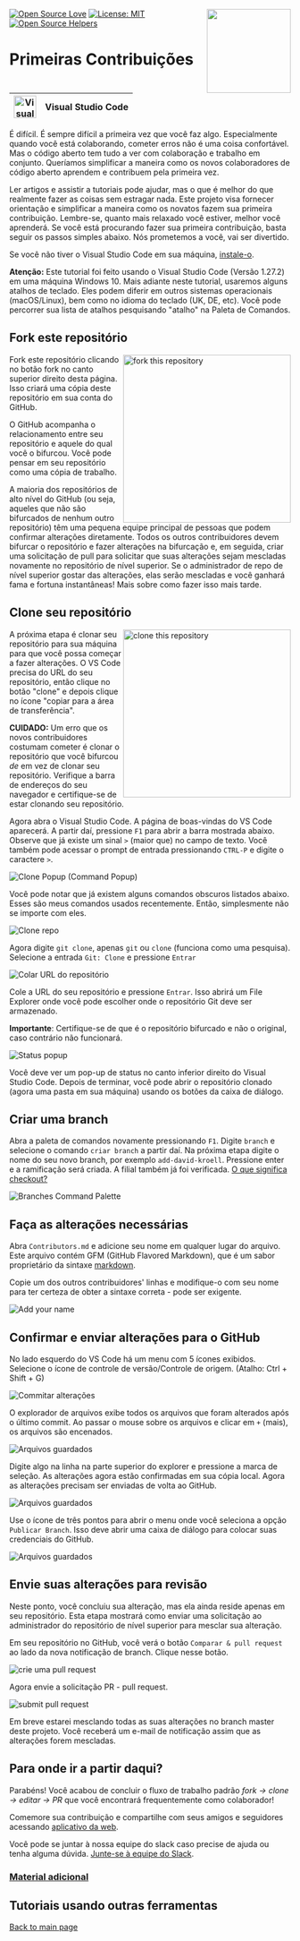 [![Open Source Love](https://badges.frapsoft.com/os/v1/open-source.svg?v=103)](https://github.com/ellerbrock/open-source-badges/)
[<img align="right" width="150" src="https://firstcontributions.github.io/assets/Readme/join-slack-team.png">](https://join.slack.com/t/firstcontributors/shared_invite/zt-1hg51qkgm-Xc7HxhsiPYNN3ofX2_I8FA)
[![License: MIT](https://img.shields.io/badge/License-MIT-green.svg)](https://opensource.org/licenses/MIT)
[![Open Source Helpers](https://www.codetriage.com/roshanjossey/first-contributions/badges/users.svg)](https://www.codetriage.com/roshanjossey/first-contributions)

# Primeiras Contribuições

| <img alt="Visual Studio Code" src="https://upload.wikimedia.org/wikipedia/commons/2/2d/Visual_Studio_Code_1.18_icon.svg" width="40"> | Visual Studio Code |
| ------------------------------------------------------------------------------------------------------------------------------------ | ------------------ |


É difícil. É sempre difícil a primeira vez que você faz algo. Especialmente quando você está colaborando, cometer erros não é uma coisa confortável. Mas o código aberto tem tudo a ver com colaboração e trabalho em conjunto. Queríamos simplificar a maneira como os novos colaboradores de código aberto aprendem e contribuem pela primeira vez.

Ler artigos e assistir a tutoriais pode ajudar, mas o que é melhor do que realmente fazer as coisas sem estragar nada. Este projeto visa fornecer orientação e simplificar a maneira como os novatos fazem sua primeira contribuição. Lembre-se, quanto mais relaxado você estiver, melhor você aprenderá. Se você está procurando fazer sua primeira contribuição, basta seguir os passos simples abaixo. Nós prometemos a você, vai ser divertido.

Se você não tiver o Visual Studio Code em sua máquina, [instale-o](https://code.visualstudio.com/download).

**Atenção:** Este tutorial foi feito usando o Visual Studio Code (Versão 1.27.2) em uma máquina Windows 10. Mais adiante neste tutorial, usaremos alguns atalhos de teclado. Eles podem diferir em outros sistemas operacionais (macOS/Linux), bem como no idioma do teclado (UK, DE, etc). Você pode percorrer sua lista de atalhos pesquisando "atalho" na Paleta de Comandos.

## Fork este repositório

<img align="right" width="300" src="https://firstcontributions.github.io/assets/Readme/fork.png" alt="fork this repository" />

Fork este repositório clicando no botão fork no canto superior direito desta página. Isso criará uma cópia deste repositório em sua conta do GitHub.

O GitHub acompanha o relacionamento entre seu repositório e aquele do qual você o bifurcou. Você pode pensar em seu repositório como uma cópia de trabalho.

A maioria dos repositórios de alto nível do GitHub (ou seja, aqueles que não são bifurcados de nenhum outro repositório) têm uma pequena equipe principal de pessoas que podem confirmar alterações diretamente. Todos os outros contribuidores devem bifurcar o repositório e fazer alterações na bifurcação e, em seguida, criar uma solicitação de pull para solicitar que suas alterações sejam mescladas novamente no repositório de nível superior. Se o administrador de repo de nível superior gostar das alterações, elas serão mescladas e você ganhará fama e fortuna instantâneas! Mais sobre como fazer isso mais tarde.

## Clone seu repositório

<img align="right" width="300" src="https://firstcontributions.github.io/assets/Readme/clone.png" alt="clone this repository" />

A próxima etapa é clonar seu repositório para sua máquina para que você possa começar a fazer alterações. O VS Code precisa do URL do seu repositório, então clique no botão "clone" e depois clique no ícone "copiar para a área de transferência".

**CUIDADO:** Um erro que os novos contribuidores costumam cometer é clonar o repositório que você bifurcou _de_ em vez de clonar seu repositório. Verifique a barra de endereços do seu navegador e certifique-se de estar clonando seu repositório.

Agora abra o Visual Studio Code. A página de boas-vindas do VS Code aparecerá. A partir daí, pressione `F1` para abrir a barra mostrada abaixo. Observe que já existe um sinal `>` (maior que) no campo de texto. Você também pode acessar o prompt de entrada pressionando `CTRL-P` e digite o caractere `>`.

<img src="https://firstcontributions.github.io/assets/gui-tool-tutorials/github-windows-vs-code-tutorial/vscode-2018-08-clone.png" alt="Clone Popup (Command Popup)" />

Você pode notar que já existem alguns comandos obscuros listados abaixo. Esses são meus comandos usados recentemente. Então, simplesmente não se importe com eles.

<img src="https://firstcontributions.github.io/assets/gui-tool-tutorials/github-windows-vs-code-tutorial/vscode-2018-08-clone1.png" alt="Clone repo" />

Agora digite `git clone`, apenas `git` ou `clone` (funciona como uma pesquisa).
Selecione a entrada `Git: Clone` e pressione `Entrar`

<img src="https://firstcontributions.github.io/assets/gui-tool-tutorials/github-windows-vs-code-tutorial/vscode-2018-08-clone2.png" alt="Colar URL do repositório" />

Cole a URL do seu repositório e pressione `Entrar`. Isso abrirá um File Explorer onde você pode escolher onde o repositório Git deve ser armazenado.

**Importante**: Certifique-se de que é o repositório bifurcado e não o original, caso contrário não funcionará.

<img src="https://firstcontributions.github.io/assets/gui-tool-tutorials/github-windows-vs-code-tutorial/vscode-2018-08-clone3.png" alt="Status popup" />

Você deve ver um pop-up de status no canto inferior direito do Visual Studio Code. Depois de terminar, você pode abrir o repositório clonado (agora uma pasta em sua máquina) usando os botões da caixa de diálogo.

## Criar uma branch

Abra a paleta de comandos novamente pressionando `F1`. Digite `branch` e selecione o comando `criar branch` a partir daí. Na próxima etapa digite o nome do seu novo branch, por exemplo `add-david-kroell`. Pressione enter e a ramificação será criada. A filial também já foi verificada. [O que significa checkout?](https://www.git-scm.com/docs/git-checkout)

<img src="https://firstcontributions.github.io/assets/gui-tool-tutorials/github-windows-vs-code-tutorial/vscode-2018-08-branch.png" alt="Branches Command Palette" />

## Faça as alterações necessárias

Abra `Contributors.md` e adicione seu nome em qualquer lugar do arquivo. Este arquivo contém GFM (GitHub Flavored Markdown), que é um sabor proprietário da sintaxe <a href="https://en.wikipedia.org/wiki/Markdown">markdown</a>.

Copie um dos outros contribuidores&apos; linhas e modifique-o com seu nome para ter certeza de obter a sintaxe correta - pode ser exigente.

<img src="https://firstcontributions.github.io/assets/gui-tool-tutorials/github-windows-vs-code-tutorial/vscode-2018-08-changes.png" alt="Add your name" />

## Confirmar e enviar alterações para o GitHub

No lado esquerdo do VS Code há um menu com 5 ícones exibidos. Selecione o ícone de controle de versão/Controle de origem.
(Atalho: Ctrl + Shift + G)

<img src="https://firstcontributions.github.io/assets/gui-tool-tutorials/github-windows-vs-code-tutorial/vscode-2018-08-commit.png" alt="Commitar alterações" />

O explorador de arquivos exibe todos os arquivos que foram alterados após o último commit. Ao passar o mouse sobre os arquivos e clicar em `+` (mais), os arquivos são encenados.

<img src="https://firstcontributions.github.io/assets/gui-tool-tutorials/github-windows-vs-code-tutorial/vscode-2018-08-commit1.png" alt="Arquivos guardados">

Digite algo na linha na parte superior do explorer e pressione a marca de seleção. As alterações agora estão confirmadas em sua cópia local. Agora as alterações precisam ser enviadas de volta ao GitHub.

<img src="https://firstcontributions.github.io/assets/gui-tool-tutorials/github-windows-vs-code-tutorial/vscode-2018-08-push.png" alt="Arquivos guardados">

Use o ícone de três pontos para abrir o menu onde você seleciona a opção `Publicar Branch`. Isso deve abrir uma caixa de diálogo para colocar suas credenciais do GitHub.

<img src="https://firstcontributions.github.io/assets/gui-tool-tutorials/github-windows-vs-code-tutorial/vscode-2018-08-gh-auth.png" alt="Arquivos guardados">

## Envie suas alterações para revisão

Neste ponto, você concluiu sua alteração, mas ela ainda reside apenas em seu repositório. Esta etapa mostrará como enviar uma solicitação ao administrador do repositório de nível superior para mesclar sua alteração.

Em seu repositório no GitHub, você verá o botão `Comparar & pull request` ao lado da nova notificação de branch. Clique nesse botão.

<img src="https://firstcontributions.github.io/assets/Readme/compare-and-pull.png" alt="crie uma pull request" />

Agora envie a solicitação PR - pull request.

<img src="https://firstcontributions.github.io/assets/Readme/submit-pull-request.png" alt="submit pull request" />

Em breve estarei mesclando todas as suas alterações no branch master deste projeto. Você receberá um e-mail de notificação assim que as alterações forem mescladas.

## Para onde ir a partir daqui?

Parabéns! Você acabou de concluir o fluxo de trabalho padrão _fork -> clone -> editar -> PR_ que você encontrará frequentemente como colaborador!

Comemore sua contribuição e compartilhe com seus amigos e seguidores acessando [aplicativo da web](https://firstcontributions.github.io#social-share).

Você pode se juntar à nossa equipe do slack caso precise de ajuda ou tenha alguma dúvida. [Junte-se à equipe do Slack](https://join.slack.com/t/firstcontributors/shared_invite/zt-1hg51qkgm-Xc7HxhsiPYNN3ofX2_I8FA).

### [Material adicional](/additional-material/translations/Portuguese/additional-material.pt-br.md)

## Tutoriais usando outras ferramentas
[Back to main page](https://github.com/firstcontributions/first-contributions#tutorials-using-other-tools)
